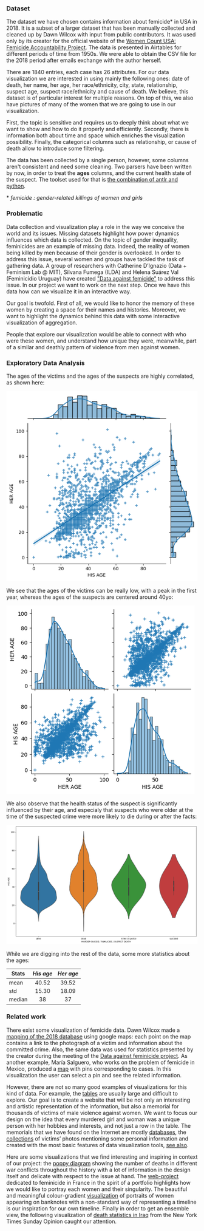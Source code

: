 ### Dataset

The dataset we have chosen contains information about femicide* in USA in 2018. It is a subset of a larger dataset that has been manually collected and cleaned up by Dawn Wilcox with input from public contributors. It was used only by its creator for the official website of the [Women Count USA: Femicide Accountability Project](https://womencountusa.org/the-databases). The data is presented in Airtables for different periods of time from 1950s. We were able to obtain the CSV file for the 2018 period after emails exchange with the author herself. 

There are 1840 entries, each case has 26 attributes. For our data visualization we are interested in using mainly the following ones: date of death, her name, her age, her race/ethnicity, city, state, relationship, suspect age, suspect race/ethnicity and cause of death. We believe, this dataset is of particular interest for multiple reasons. On top of this, we also have pictures of many of the women that we are going to use in our visualization. 

First, the topic is sensitive and requires us to deeply think about what we want to show and how to do it properly and efficiently. 
Secondly, there is information both about time and space which enriches the visualization possibility.
Finally, the categorical columns such as relationship, or cause of death allow to introduce some filtering.

The data has been collected by a single person, however, some columns aren't consistent and need some cleaning.
Two parsers have been written by now, in order to treat the **ages** columns, and the current health state of the suspect.
The toolset used for that is [the combination of antlr and python](https://faun.pub/introduction-to-antlr-python-af8a3c603d23).

\* *femicide : gender-related killings of women and girls* 

### Problematic

Data collection and visualization play a role in the way we conceive the world and its issues. Missing datasets highlight how power dynamics influences which data is collected. On the topic of gender inequality, feminicides are an example of missing data.  Indeed, the reality of women being killed by men because of their gender is overlooked. In order to address this issue, several women and groups have tackled the task of gathering data. A group of researchers with Catherine D’Ignazio (Data + Feminism Lab @ MIT), Silvana Fumega (ILDA) and Helena Suárez Val (Feminicidio Uruguay) have created ["Data against femicide"](https://datoscontrafeminicidio.net/en/home-2/) to address this issue. In our project we want to work on the next step. Once we have this data how can we visualize it in an interactive way.

Our goal is twofold. First of all, we would like to honor the memory of these women by creating a space for their names and histories. Moreover, we want to highlight the dynamics behind this data with some interactive visualization of aggregation.

People that explore our visualization would be able to connect with who were these women, and understand how unique they were, meanwhile, part of a similar and deathly pattern of violence from men against women. 


### Exploratory Data Analysis

The ages of the victims and the ages of the suspects are highly correlated, as shown here:

![Correlation between ages](./milestone_imgs/regage.png "correlation")

We see that the ages of the victims can be really low, with a peak in the first year, whereas the ages of the suspects are centered around 40yo:

![Age distribution](./milestone_imgs/pair_age.png "ages")

We also observe that the health status of the suspect is significantly influenced by their age, and especialy that suspects who were older at the time of the suspected crime were more likely to die during or after the facts:

<img src="./milestone_imgs/violin.png" alt="drawing" width="750"/>

While we are digging into the rest of the data, some more statistics about the ages:

| Stats  | *His age* | *Her age* |
| ------ |:---------:|:---------:|
| mean   | 40.52     | 39.52     |
| std    | 15.30     | 18.09     |
| median | 38        | 37        |

### Related work

There exist some visualization of femicide data. Dawn Wilcox made a [mapping of the 2018 database](https://l.facebook.com/l.php?u=https%3A%2F%2Fwww.google.com%2Fmaps%2Fd%2Fedit%3Fmid%3D1fD8ocpC4HYuOuNlivmAcxXVxY6_YaeKC%26usp%3Dsharing%26fbclid%3DIwAR1LWcOFOx-1JYxFjgXUhYCisuHHWWfxu2iw_qTNLmT5h8qDd0bXajE6b0M&h=AT1lbDaDjkxvYNrOPhlFrVJYmzhyYsif8g2VevTGqjelpuW9uDF6aYa0RU3I0c6WDQd9AC52HVZ3gIiG7GUjuqnwtB-PCddyxglfiGNUn2gHG-7bO1Mbvwn5ygbWTAotkyw2BZVN63J3MZnP8gPwY8HnuQ&__tn__=-UK-R&c[0]=AT0khRhezKSzP04dh-IrKGjQ8fxYv6L1I36YqKtSPM0o8mTDZi37OjafeJZR38CJRAfUlWY21qt687wZjtib_8sr_Tx0MBCkBhhy8ZaUhywNtX5AVol2Fl-FLO0H_IAPG5It0vGr7yWMsDilX6FYBc-rzRYLdc4rEGYJkL_Q3ixm2ew) using google maps: each point on the map contains a link to the photograph of a victim and information about the committed crime. Also, the same data was used for statistics presented by the creator during the meeting of the [Data against feminicide project](https://datoscontrafeminicidio.net/en/2021-edition/). As another example, María Salguero, who works on the problem of femicide in Mexico, produced a [map](https://mapafeminicidios.blogspot.com/p/inicio.html) with pins corresponding to cases. In this visualization the user can select a pin and see the related information.

However, there are not so many good examples of visualizations for this kind of data. For example, the [tables](https://airtable.com/shrjQBwYvk08cbHu2/tblR739BUJgxxQqrt) are usually large and difficult to explore. Our goal is to create a website that will be not only an interesting and artistic representation of the information, but also a memorial for thousands of victims of male violence against women. We want to focus our design on the idea that every murdered girl and woman was a unique person with her hobbies and interests, and not just a row in the table. The memorials that we have found on the Internet are mostly [databases](https://womencountusa.org/the-databases), the [collections](https://gunmemorial.org) of victims’ photos mentioning some personal information and created with the most basic features of data visualization tools, [see also](https://www.aapf.org/in-memorium-old).

Here are some visualizations that we find interesting and inspiring in context of our project: the [poppy diagram](https://iibawards-prod.s3.amazonaws.com/projects/images/000/000/375/large.jpg?1403857589) showing the number of deaths in different war conflicts throughout the history with a lot of information in the design itself and delicate with respect to the issue at hand. The [web-project](https://www.gabriellemerite.com/portfolio-item/death-at-home/) dedicated to feminicide in France in the spirit of a portfolio highlights how we would like to portray each women and their singularity. The beautiful and meaningful colour-gradient [visualization](https://www.behance.net/gallery/96434017/Noteable-Women?tracking_source=project_owner_other_projects%5C) of portraits of women appearing on banknotes with a non-standard way of representing a timeline is our inspiration for our own timeline. Finally in order to get an ensemble view, the following visualization of [death statistics in Iraq](https://i.pinimg.com/originals/e7/f3/eb/e7f3eb9bea609baab00c24ecc4918c94.jpg) from the New York Times Sunday Opinion caught our attention.


